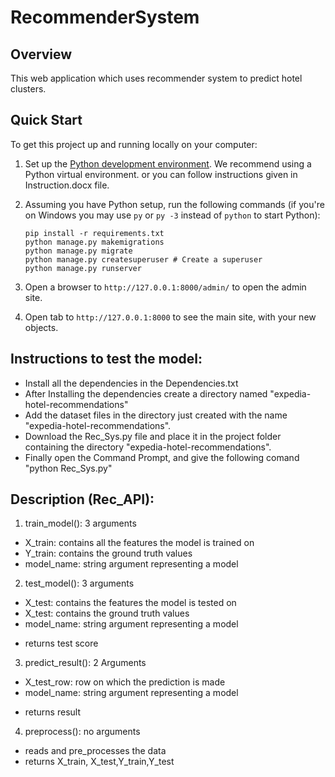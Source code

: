 # RecommenderSystem

## Overview
This web application which uses recommender system to predict hotel clusters.

## Quick Start
To get this project up and running locally on your computer:
1. Set up the [Python development environment](https://developer.mozilla.org/en-US/docs/Learn/Server-side/Django/development_environment).
   We recommend using a Python virtual environment. or you can follow instructions given in Instruction.docx file.

2. Assuming you have Python setup, run the following commands (if you're on Windows you may use `py` or `py -3` instead of `python` to start Python):
   ```
   pip install -r requirements.txt
   python manage.py makemigrations
   python manage.py migrate
   python manage.py createsuperuser # Create a superuser
   python manage.py runserver
   ```
3. Open a browser to `http://127.0.0.1:8000/admin/` to open the admin site.

4. Open tab to `http://127.0.0.1:8000` to see the main site, with your new objects.


## Instructions to test the model:
* Install all the dependencies in the Dependencies.txt
* After Installing the dependencies create a directory named "expedia-hotel-recommendations"
* Add the dataset files in the directory just created with the name "expedia-hotel-recommendations".
* Download the Rec_Sys.py file and place it in the project folder containing the directory "expedia-hotel-recommendations".
* Finally open the Command Prompt, and give the following comand "python Rec_Sys.py"

## Description (Rec_API):
1. train_model(): 3 arguments
* X_train: contains all the features the model is trained on
* Y_train: contains the ground truth values
* model_name: string argument representing a model
2. test_model(): 3 arguments
* X_test: contains the features the model is tested on
* X_test: contains the ground truth values
* model_name: string argument representing a model
- returns test score
3. predict_result(): 2 Arguments
* X_test_row: row on which the prediction is made
* model_name: string argument representing a model
- returns result
4. preprocess(): no arguments
* reads and pre_processes the data
* returns X_train, X_test,Y_train,Y_test
